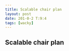 ```yaml
---
title: Scalable chair plan
layout: post
date: 201-0-2 T:9:4
tags: [wacky]
---
```

## Scalable chair plan

